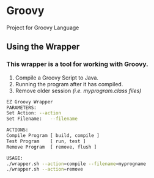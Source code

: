 # Groovy
Project for Groovy Language


## Using the Wrapper 

### This wrapper is a tool for working with Groovy.
1. Compile a Groovy Script to Java.
2. Running the program after it has compiled.
3. Remove older session _(i.e. myprogram.class files)_


``` sh
EZ Groovy Wrapper
PARAMETERS:
Set Action:	--action
Set Filename:	--filename

ACTIONS:
Compile Program	[ build, compile ]
Test Program	[ run, test ]
Remove Program	[ remove, flush ]

USAGE:
./wrapper.sh --action=compile --filename=myprogname
./wrapper.sh --action=remove
```
